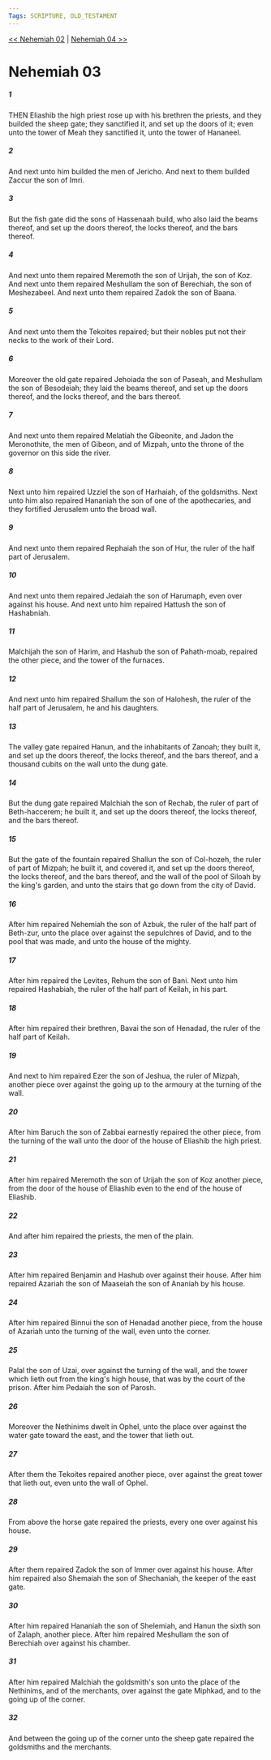 ```yaml
---
Tags: SCRIPTURE, OLD_TESTAMENT
---
```


[<< Nehemiah 02](OLD_TESTAMENT/16_Nehemiah/Nehemiah_02.md) | [Nehemiah 04 >>](OLD_TESTAMENT/16_Nehemiah/Nehemiah_04.md)

# Nehemiah 03

##### 1
 THEN Eliashib the high priest rose up with his brethren the priests, and they builded the sheep gate; they sanctified it, and set up the doors of it; even unto the tower of Meah they sanctified it, unto the tower of Hananeel.
##### 2
 And next unto him builded the men of Jericho.  And next to them builded Zaccur the son of Imri.
##### 3
 But the fish gate did the sons of Hassenaah build, who also laid the beams thereof, and set up the doors thereof, the locks thereof, and the bars thereof.
##### 4
 And next unto them repaired Meremoth the son of Urijah, the son of Koz.  And next unto them repaired Meshullam the son of Berechiah, the son of Meshezabeel.  And next unto them repaired Zadok the son of Baana.
##### 5
 And next unto them the Tekoites repaired; but their nobles put not their necks to the work of their Lord.
##### 6
 Moreover the old gate repaired Jehoiada the son of Paseah, and Meshullam the son of Besodeiah; they laid the beams thereof, and set up the doors thereof, and the locks thereof, and the bars thereof.
##### 7
 And next unto them repaired Melatiah the Gibeonite, and Jadon the Meronothite, the men of Gibeon, and of Mizpah, unto the throne of the governor on this side the river.
##### 8
 Next unto him repaired Uzziel the son of Harhaiah, of the goldsmiths.  Next unto him also repaired Hananiah the son of one of the apothecaries, and they fortified Jerusalem unto the broad wall.
##### 9
 And next unto them repaired Rephaiah the son of Hur, the ruler of the half part of Jerusalem.
##### 10
 And next unto them repaired Jedaiah the son of Harumaph, even over against his house.  And next unto him repaired Hattush the son of Hashabniah.
##### 11
 Malchijah the son of Harim, and Hashub the son of Pahath-moab, repaired the other piece, and the tower of the furnaces.
##### 12
 And next unto him repaired Shallum the son of Halohesh, the ruler of the half part of Jerusalem, he and his daughters.
##### 13
 The valley gate repaired Hanun, and the inhabitants of Zanoah; they built it, and set up the doors thereof, the locks thereof, and the bars thereof, and a thousand cubits on the wall unto the dung gate.
##### 14
 But the dung gate repaired Malchiah the son of Rechab, the ruler of part of Beth-haccerem; he built it, and set up the doors thereof, the locks thereof, and the bars thereof.
##### 15
 But the gate of the fountain repaired Shallun the son of Col-hozeh, the ruler of part of Mizpah; he built it, and covered it, and set up the doors thereof, the locks thereof, and the bars thereof, and the wall of the pool of Siloah by the king's garden, and unto the stairs that go down from the city of David.
##### 16
 After him repaired Nehemiah the son of Azbuk, the ruler of the half part of Beth-zur, unto the place over against the sepulchres of David, and to the pool that was made, and unto the house of the mighty.
##### 17
 After him repaired the Levites, Rehum the son of Bani.  Next unto him repaired Hashabiah, the ruler of the half part of Keilah, in his part.
##### 18
 After him repaired their brethren, Bavai the son of Henadad, the ruler of the half part of Keilah.
##### 19
 And next to him repaired Ezer the son of Jeshua, the ruler of Mizpah, another piece over against the going up to the armoury at the turning of the wall.
##### 20
 After him Baruch the son of Zabbai earnestly repaired the other piece, from the turning of the wall unto the door of the house of Eliashib the high priest.
##### 21
 After him repaired Meremoth the son of Urijah the son of Koz another piece, from the door of the house of Eliashib even to the end of the house of Eliashib.
##### 22
 And after him repaired the priests, the men of the plain.
##### 23
 After him repaired Benjamin and Hashub over against their house.  After him repaired Azariah the son of Maaseiah the son of Ananiah by his house.
##### 24
 After him repaired Binnui the son of Henadad another piece, from the house of Azariah unto the turning of the wall, even unto the corner.
##### 25
 Palal the son of Uzai, over against the turning of the wall, and the tower which lieth out from the king's high house, that was by the court of the prison.  After him Pedaiah the son of Parosh.
##### 26
 Moreover the Nethinims dwelt in Ophel, unto the place over against the water gate toward the east, and the tower that lieth out.
##### 27
 After them the Tekoites repaired another piece, over against the great tower that lieth out, even unto the wall of Ophel.
##### 28
 From above the horse gate repaired the priests, every one over against his house.
##### 29
 After them repaired Zadok the son of Immer over against his house.  After him repaired also Shemaiah the son of Shechaniah, the keeper of the east gate.
##### 30
 After him repaired Hananiah the son of Shelemiah, and Hanun the sixth son of Zalaph, another piece.  After him repaired Meshullam the son of Berechiah over against his chamber.
##### 31
 After him repaired Malchiah the goldsmith's son unto the place of the Nethinims, and of the merchants, over against the gate Miphkad, and to the going up of the corner.
##### 32
 And between the going up of the corner unto the sheep gate repaired the goldsmiths and the merchants.
